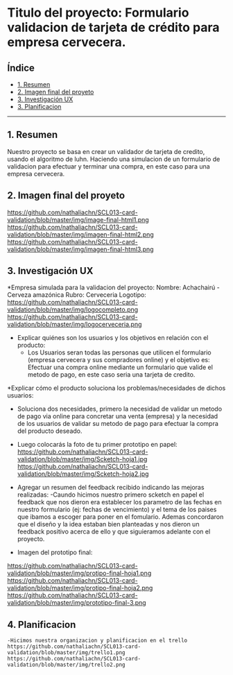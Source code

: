 # Titulo del proyecto: Formulario validacion de tarjeta de crédito para empresa cervecera.

## Índice

* [1. Resumen](#1-resumen)
* [2. Imagen final del proyeto](#2-imagen-final-del-proyecto)
* [3. Investigación UX](#3-investigacion-ux)
* [3. Planificacion](#3-planificacion)




***

## 1. Resumen

Nuestro proyecto se basa en crear un validador de tarjeta de credito, usando el algoritmo de luhn. Haciendo una simulacion de un formulario de validacion para efectuar y terminar una compra, en este caso para una empresa cervecera.


## 2. Imagen final del proyeto

https://github.com/nathaliachn/SCL013-card-validation/blob/master/img/image-final-html1.png
https://github.com/nathaliachn/SCL013-card-validation/blob/master/img/imagen-final-html2.png
https://github.com/nathaliachn/SCL013-card-validation/blob/master/img/imagen-final-html3.png


## 3. Investigación UX

  *Empresa simulada para la validacion del proyecto:
  Nombre: Achachairú - Cerveza amazónica
  Rubro: Cerveceria
  Logotipo:
  https://github.com/nathaliachn/SCL013-card-validation/blob/master/img/logocompleto.png
  https://github.com/nathaliachn/SCL013-card-validation/blob/master/img/logocerveceria.png

  * Explicar quiénes son los usuarios y los objetivos en relación con el producto:
    - Los Usuarios seran todas las personas que utilicen el formulario (empresa cervecera y sus compradores online) y el objetivo es: Efectuar una compra online mediante un formulario que valide el metodo de pago, en este caso seria una tarjeta de credito.
    
  *Explicar cómo el producto soluciona los problemas/necesidades de dichos usuarios:
   - Soluciona dos necesidades, primero la necesidad de validar un metodo de pago via online para concretar una venta (empresa) y la necesidad de los usuarios de validar su metodo de pago para efectuar la compra del producto deseado.
   
  * Luego colocarás la foto de tu primer prototipo en papel:
https://github.com/nathaliachn/SCL013-card-validation/blob/master/img/Scketch-hoja1.jpg
https://github.com/nathaliachn/SCL013-card-validation/blob/master/img/Scketch-hoja2.jpg
   
  * Agregar un resumen del feedback recibido indicando las mejoras realizadas:
    -Caundo hicimos nuestro primero scketch en papel el feedback que nos dieron era establecer los parametro de las fechas en nuestro formulario (ej: fechas de vencimiento) y el tema de los paises que ibamos a escoger para poner en el fomulario. Ademas concordaron que el diseño y la idea estaban bien planteadas y nos dieron un feedback positivo acerca de ello y que siguieramos adelante con el proyecto.
    
   * Imagen del prototipo final:
   
   https://github.com/nathaliachn/SCL013-card-validation/blob/master/img/protipo-final-hoja1.png
   https://github.com/nathaliachn/SCL013-card-validation/blob/master/img/protipo-final-hoja2.png
   https://github.com/nathaliachn/SCL013-card-validation/blob/master/img/prototipo-final-3.png
   
   ## 4. Planificacion
   
    -Hicimos nuestra organizacion y planificacion en el trello
    https://github.com/nathaliachn/SCL013-card-validation/blob/master/img/trello1.png
    https://github.com/nathaliachn/SCL013-card-validation/blob/master/img/trello2.png
   
